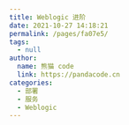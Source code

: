 ```yaml
---
title: Weblogic 进阶
date: 2021-10-27 14:18:21
permalink: /pages/fa07e5/
tags: 
  - null
author: 
  name: 熊猫 code
  link: https://pandacode.cn
categories: 
  - 部署
  - 服务
  - Weblogic
---
```

